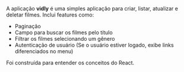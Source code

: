 
A aplicação <b>vidly</b> é uma simples aplicação para criar, listar, atualizar e deletar filmes. Inclui features como:

- Paginação
- Campo para buscar os filmes pelo título
- Filtrar os filmes selecionando um gênero
- Autenticação de usuário (Se o usuário estiver logado, exibe links diferenciados no menu)

Foi construída para entender os conceitos do React.
